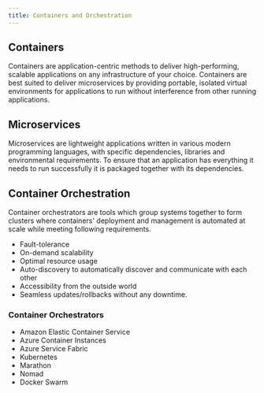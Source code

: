 ```yaml
---
title: Containers and Orchestration
---
```


## Containers

Containers are application-centric methods to deliver high-performing, scalable applications on any infrastructure of your choice. Containers are best suited to deliver microservices by providing portable, isolated virtual environments for applications to run without interference from other running applications.

## Microservices

Microservices are lightweight applications written in various modern programming languages, with specific dependencies, libraries and environmental requirements. To ensure that an application has everything it needs to run successfully it is packaged together with its dependencies.

## Container Orchestration

Container orchestrators are tools which group systems together to form clusters where containers' deployment and management is automated at scale while meeting following requirements.

* Fault-tolerance
* On-demand scalability
* Optimal resource usage
* Auto-discovery to automatically discover and communicate with each other
* Accessibility from the outside world
* Seamless updates/rollbacks without any downtime.

### Container Orchestrators

* Amazon Elastic Container Service
* Azure Container Instances
* Azure Service Fabric
* Kubernetes
* Marathon
* Nomad
* Docker Swarm
